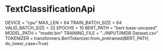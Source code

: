 # TextClassificationApi
DEVICE = "cpu"
MAX_LEN = 64
TRAIN_BATCH_SIZE = 64
VALID_BATCH_SIZE = 32
EPOCHS = 10
BERT_PATH = "bert-base-uncased"
MODEL_PATH = "model.bin"
TRAINING_FILE = "../INPUT/IMDB Dataset.csv"
TOKENIZER = transformers.BertTokenizer.from_pretrained(BERT_PATH, do_lower_case=True)

